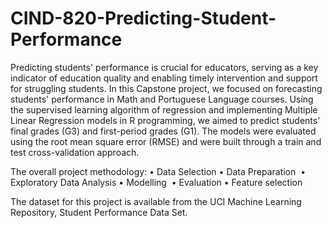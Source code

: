# CIND-820-Predicting-Student-Performance
Predicting students' performance is crucial for educators, serving as a key indicator of education quality and enabling timely intervention and support for struggling students. In this Capstone project, we focused on forecasting students' performance in Math and Portuguese Language courses. Using the supervised learning algorithm of regression and implementing Multiple Linear Regression models in R programming, we aimed to predict students' final grades (G3) and first-period grades (G1). 
The models were evaluated using the root mean square error (RMSE) and were built through a train and test cross-validation approach.

The overall project methodology:
•	Data Selection
•	Data Preparation ‎
•	Exploratory Data Analysis
•	Modelling ‎
•	Evaluation
•	Feature selection

The dataset for this project is available from the UCI Machine Learning Repository, Student Performance Data Set.
